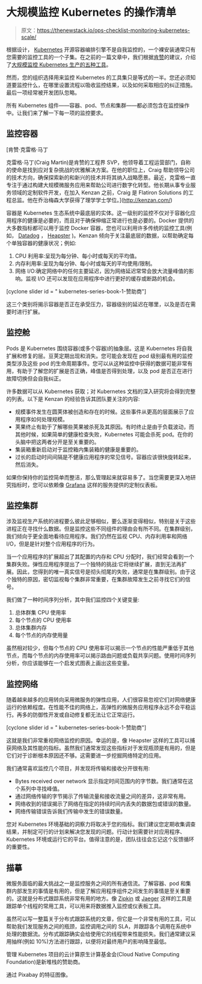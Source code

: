 # 大规模监控 Kubernetes 的操作清单

> 原文：<https://thenewstack.io/ops-checklist-monitoring-kubernetes-scale/>

根据设计， [Kubernetes](/category/kubernetes/) 开源容器编排引擎不是自我监控的，一个裸安装通常只有您需要的监控工具的一个子集。在之前的一篇文章中，我们根据[肯赞](https://kenzan.com/)的建议，介绍了[大规模监控 Kubernetes 生产的五种工具](https://thenewstack.io/5-tools-monitoring-kubernetes-scale-production/)。

然而，您的组织选择用来监控 Kubernetes 的工具集只是等式的一半。您还必须知道要监控什么，在哪里设置流程以吸收监控结果，以及如何采取相应的纠正措施。最后一项经常被开发团队忽略。

所有 Kubernetes 组件——容器、pod、节点和集群——都必须包含在监控操作中。让我们来了解一下每一项的监控要求。

## 监控容器

 [肯赞·克雷格·马丁

克雷格·马丁(Craig Martin)是肯赞的工程界 SVP，他领导着工程运营部门，自称的使命是找到应对复杂挑战的优雅解决方案。在他的职位上，Craig 帮助领导公司的技术方向，确保探索新的和新兴的技术并将其纳入战略愿景。最近，克雷格一直专注于通过构建大规模微服务应用来帮助公司进行数字化转型。他长期从事专业服务领域的定制软件开发，在加入 Kenzan 之前，Craig 是 Flatiron Solutions 的工程总监。他在乔治梅森大学获得了理学学士学位。](http://kenzan.com/) 

容器是 Kubernetes 生态系统中最底层的实体。这一级别的监控不仅对于容器化应用程序的健康是必要的，而且对于确保伸缩正常进行也是必要的。Docker 提供的大多数指标都可以用于监控 Docker 容器，您也可以利用许多传统的监控工具(例如， [Datadog](https://www.datadoghq.com/) ， [Heapster](https://github.com/kubernetes/heapster) )。Kenzan 倾向于关注最底层的数据，以帮助确定每个单独容器的健康状况；例如:

1.  CPU 利用率:呈现为每分钟、每小时或每天的平均值。
2.  内存利用率:呈现为每分钟、每小时或每天的平均使用/限制。
3.  网络 I/O:确定网络中的任何主要延迟，因为网络延迟常常会放大流量峰值的影响。监视 I/O 还可以发现在应用程序中进行更好的缓存或断路的机会。

[cyclone slider id = " kubernetes-series-book-1-赞助商"]

这三个类别将揭示容器是否正在承受压力，容器级别的延迟在哪里，以及是否在需要时进行扩展。

## 监控舱

Pods 是 Kubernetes 围绕容器(或多个容器)的抽象层。这是 Kubernetes 将自我扩展和修复的层。豆荚定期出现和消失。您可能会发现在 pod 级别最有用的监控类型涉及这些 pod 的生命周期事件。您可以从这种监控中获得的数据可能非常有用，有助于了解您的扩展是否正确，峰值是否得到处理，以及 pod 是否正在进行故障切换但会自我纠正。

许多数据可以从 Kubernetes 获取；对 Kubernetes 文档的深入研究将会得到完整的列表。以下是 Kenzan 的经验告诉其团队要关注的内容:

*   规模事件发生在圆荚体被创造和存在的时候。这些事件从更高的层面展示了应用程序如何处理规模。
*   荚果终止有助于了解哪些荚果被杀死及其原因。有时终止是由于负载波动，而其他时候，如果简单的健康检查失败，Kubernetes 可能会杀死 pod。在你的头脑中把这两者分开是至关重要的。
*   集装箱重新启动对于监控箱内集装箱的健康是重要的。
*   过长的启动时间间隔是不健康应用程序的常见信号。容器应该很快旋转起来，然后消失。

如果你保持你的监控简单而整洁，那么管理起来就容易多了。当您需要更深入地研究指标时，您可以依赖像 [Grafana](https://grafana.com/) 这样的服务提供的定制仪表板。

## 监控集群

涉及监视生产系统的进程要么彼此足够相似，要么逐渐变得相似，特别是关于这些进程正在寻找什么数据。但是监控这些不同组件的理由会有所不同。在集群级别，我们倾向于更全面地看待应用程序。我们仍然在监视 CPU、内存利用率和网络 I/O，但是是针对整个应用程序的行为。

当一个应用程序的扩展超出了其配置的内存和 CPU 分配时，我们经常会看到一个集群失败。弹性应用程序提出了一个独特的挑战:它将继续扩展，直到无法再扩展。因此，您得到的唯一真实信号是彻头彻尾的失败，通常是在集群级别。由于这个独特的原因，密切监视每个集群非常重要，在集群故障发生之前寻找它们的信号。

我们做了一种时间序列分析，其中我们监控四个关键变量:

1.  总体群集 CPU 使用率
2.  每个节点的 CPU 使用率
3.  总体集群内存
4.  每个节点的内存使用量

虽然相对较少，但每个节点的 CPU 使用率可以揭示一个节点的性能严重低于其他节点，而每个节点的内存使用率可以揭示路由问题或负载共享问题。使用时间序列分析，你应该能够在一个启发式图表上画出这些变量。

## 监控网络

随着越来越多的应用转向采用微服务的弹性应用，人们很容易忽视它们对网络健康运行的依赖程度。在性能不佳的网络上，高弹性的微服务应用程序永远不会平稳运行。再多的防御性开发或自动修复都无法让它正常运行。

[cyclone slider id = " kubernetes-series-book-1-赞助商"]

这就是我们非常重视网络监控的原因。幸运的是，像 Heapster 这样的工具可以捕获网络及其性能的指标。虽然我们通常发现这些指标对于发现瓶颈是有用的，但是它们对于诊断根本原因还不够。这需要进一步挖掘网络特定的应用。

我们通常喜欢监控几个项目，并发现将传输和接收分开很有用:

*   Bytes received over network 显示指定时间范围内的字节数。我们通常在这个系列中寻找峰值。
*   通过网络传输的字节揭示了传输流量和接收流量之间的差异，这非常有用。
*   网络收到的错误揭示了网络在指定的持续时间内丢失的数据包或错误的数量。
*   网络传输错误告诉我们传输中发生的错误数量。

您对 Kubernetes 环境基础的洞察力将取决于您的指标。我们建议您定期收集调查结果，并制定可行的计划来解决您发现的问题。行动计划需要针对应用程序、Kubernetes 环境或运行它的平台。值得注意的是，团队往往会忘记这个反馈循环的重要性。

## 描摹

微服务面临的最大挑战之一是监控服务之间的所有通信流。了解容器、pod 和集群内部发生的事情是有用的，但是了解应用程序组件之间发生的事情是至关重要的。这就是分布式跟踪系统非常有用的地方。像 [Zipkin](https://zipkin.io/) 或 [Jaeger](https://uber.github.io/jaeger/) 这样的工具是跟踪单个线程的常用工具，可以用来将数据推入监控或仪表板工具。

虽然可以写一整篇关于分布式跟踪系统的文章，但它是一个非常有用的工具，可以帮助我们发现服务之间的瓶颈，监控调用之间的 SLA，并跟踪各个调用在系统中处理的数据流。分布式跟踪确实会给使用它的线程带来性能损失。我们通常建议采用抽样(例如 10%)方法进行跟踪，以便将对最终用户的影响降至最低。

管理 Kubernetes 项目的云计算原生计算基金会(Cloud Native Computing Foundation)是新堆栈的赞助商。

通过 Pixabay 的特征图像。

<svg xmlns:xlink="http://www.w3.org/1999/xlink" viewBox="0 0 68 31" version="1.1"><title>Group</title> <desc>Created with Sketch.</desc></svg>
